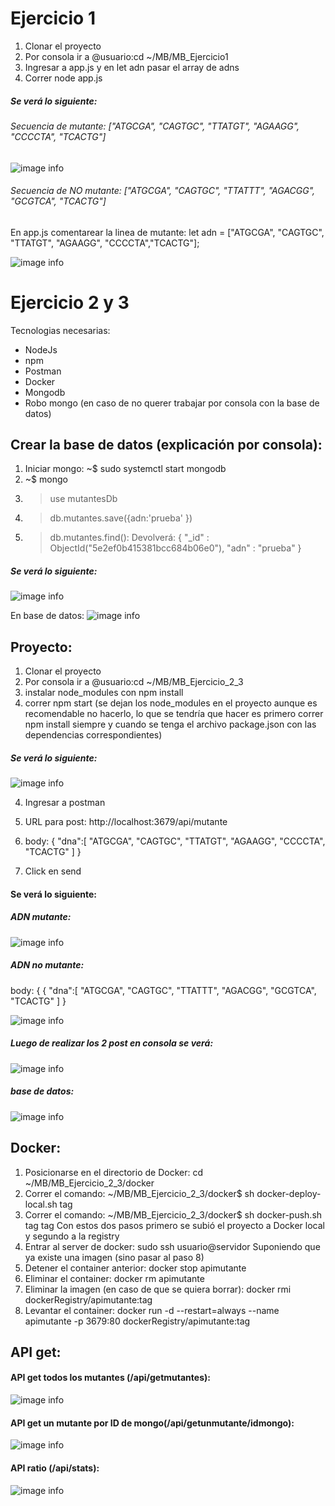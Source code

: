 # Ejercicio 1

1) Clonar el proyecto
2) Por consola ir a @usuario:cd ~/MB/MB_Ejercicio1
3) Ingresar a app.js y en let adn pasar el array de adns
4) Correr node app.js

##### Se verá lo siguiente:
###### Secuencia de mutante: ["ATGCGA", "CAGTGC", "TTATGT", "AGAAGG", "CCCCTA", "TCACTG"]
![image info](./evidencia/1.png)

###### Secuencia de NO mutante: ["ATGCGA", "CAGTGC", "TTATTT", "AGACGG", "GCGTCA", "TCACTG"]
En app.js comentarear la linea de mutante: let adn = ["ATGCGA", "CAGTGC", "TTATGT", "AGAAGG", "CCCCTA","TCACTG"];


![image info](./evidencia/2.png)

# Ejercicio 2 y 3
Tecnologias necesarias:
- NodeJs
- npm
- Postman
- Docker
- Mongodb
- Robo mongo (en caso de no querer trabajar por consola con la base de datos)

## Crear la base de datos (explicación por consola):
1) Iniciar mongo: ~$ sudo systemctl start mongodb
2) ~$ mongo
2) > use mutantesDb
3) > db.mutantes.save({adn:'prueba' })
4) > db.mutantes.find(): 
Devolverá: { "_id" : ObjectId("5e2ef0b415381bcc684b06e0"), "adn" : "prueba" }
##### Se verá lo siguiente:
![image info](./evidencia/3.png)

En base de datos:
![image info](./evidencia/4.png)

## Proyecto:
1) Clonar el proyecto
2) Por consola ir a @usuario:cd ~/MB/MB_Ejercicio_2_3
2) instalar node_modules con npm install
3) correr npm start (se dejan los node_modules en el proyecto aunque es recomendable no hacerlo, lo que se tendría que hacer es primero correr npm install siempre y cuando se tenga el archivo package.json con las dependencias correspondientes)
##### Se verá lo siguiente:
![image info](./evidencia/5.png)

4) Ingresar a postman 
5) URL para post: http://localhost:3679/api/mutante
6) body: {
"dna":[
	"ATGCGA",
	"CAGTGC",
	"TTATGT",
	"AGAAGG",
	"CCCCTA",
	"TCACTG"
	]
}

7) Click en send

#### Se verá lo siguiente:

##### ADN mutante:
![image info](./evidencia/6.png)

##### ADN no mutante:
body: {
{
"dna":[
	"ATGCGA",
	"CAGTGC",
	"TTATTT",
	"AGACGG",
	"GCGTCA",
	"TCACTG"
	]
}

![image info](./evidencia/7.png)

##### Luego de realizar los 2 post en consola se verá:
![image info](./evidencia/8.png)

##### base de datos:
![image info](./evidencia/9.png)

## Docker:
1) Posicionarse en el directorio de Docker: cd ~/MB/MB_Ejercicio_2_3/docker
2) Correr el comando: ~/MB/MB_Ejercicio_2_3/docker$ sh docker-deploy-local.sh tag
3) Correr el comando: ~/MB/MB_Ejercicio_2_3/docker$ sh docker-push.sh tag tag
Con estos dos pasos primero se subió el proyecto a Docker local y segundo a la registry
4) Entrar al server de docker: sudo ssh usuario@servidor
Suponiendo que ya existe una imagen (sino pasar al paso 8)
5) Detener el container anterior: docker stop apimutante
6) Eliminar el container: docker rm apimutante
7) Eliminar la imagen (en caso de que se quiera borrar): docker rmi dockerRegistry/apimutante:tag
8) Levantar el container: docker run -d --restart=always --name apimutante -p 3679:80 dockerRegistry/apimutante:tag

## API get:
#### API get todos los mutantes (/api/getmutantes):
![image info](./evidencia/10.png)

#### API get un mutante por ID de mongo(/api/getunmutante/idmongo):
![image info](./evidencia/11.png)

#### API ratio (/api/stats):
![image info](./evidencia/12.png)

